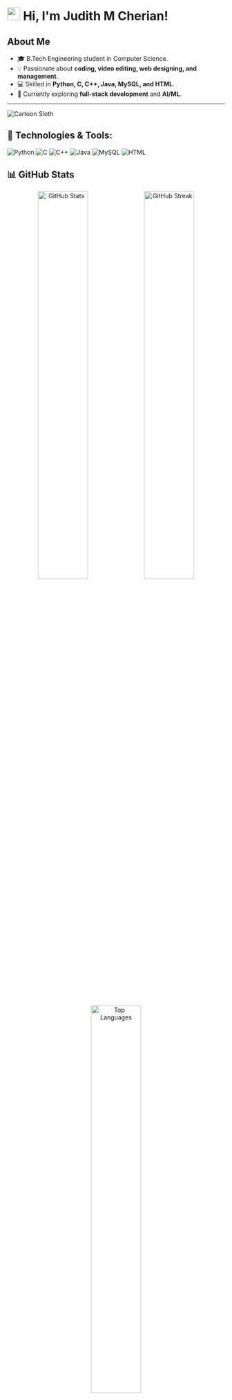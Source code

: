# <img src="https://media.giphy.com/media/hvRJCLFzcasrR4ia7z/giphy.gif" width="30px"> Hi, I'm Judith M Cherian!

##  About Me
- 🎓 B.Tech Engineering student in Computer Science.
- 💡 Passionate about **coding, video editing, web designing, and management**.
- 💻 Skilled in **Python, C, C++, Java, MySQL, and HTML**.
- 🌱 Currently exploring **full-stack development** and **AI/ML**.


---  

![Cartoon Sloth](https://media.giphy.com/media/26AHONQ79FdWZhAI0/giphy.gif)




## 🔧 Technologies & Tools:
![Python](https://img.shields.io/badge/Python-3776AB?style=flat&logo=python&logoColor=white)
![C](https://img.shields.io/badge/C-00599C?style=flat&logo=c&logoColor=white)
![C++](https://img.shields.io/badge/C++-00599C?style=flat&logo=c%2B%2B&logoColor=white)
![Java](https://img.shields.io/badge/Java-007396?style=flat&logo=java&logoColor=white)
![MySQL](https://img.shields.io/badge/MySQL-4479A1?style=flat&logo=mysql&logoColor=white)
![HTML](https://img.shields.io/badge/HTML-E34F26?style=flat&logo=html5&logoColor=white)

## 📊 GitHub Stats
<p align="center">
  <img src="https://github-readme-stats.vercel.app/api?username=Judith-codes&show_icons=true&theme=radical&count_private=true&hide_border=true" width="48%" alt="GitHub Stats">
  <img src="https://github-readme-streak-stats.herokuapp.com?user=Judith-codes&theme=radical&hide_border=true" width="48%" alt="GitHub Streak">
</p>

<p align="center">
  <img src="https://github-readme-stats.vercel.app/api/top-langs/?username=Judith-codes&layout=compact&theme=radical&hide_border=true" width="48%" alt="Top Languages">
</p>

## 📫 Connect With Me
[![LinkedIn](https://img.shields.io/badge/LinkedIn-0077B5?style=flat&logo=linkedin&logoColor=white)](https://www.linkedin.com/in/judith-m-cherian-33205a327?utm_source=share&utm_campaign=share_via&utm_content=profile&utm_medium=android_app)
[![Portfolio](https://img.shields.io/badge/Portfolio-000?style=flat&logo=web&logoColor=white)](https://your-portfolio-link.com)
[![Email](https://img.shields.io/badge/Email-D14836?style=flat&logo=gmail&logoColor=white)](mailto:cherianjudith@gmail.com)
[![Instagram](https://img.shields.io/badge/Instagram-E4405F?style=flat&logo=instagram&logoColor=white)](https://www.instagram.com/_judithcherian_)

---

⭐ **"Striving to learn and build innovative solutions!"** 🚀

---  


<p><div align = 'center'><img src="https://user-images.githubusercontent.com/114583978/236886703-44cf836c-caef-4cfa-b810-7f7397c9a93b.svg" /></div></p>
